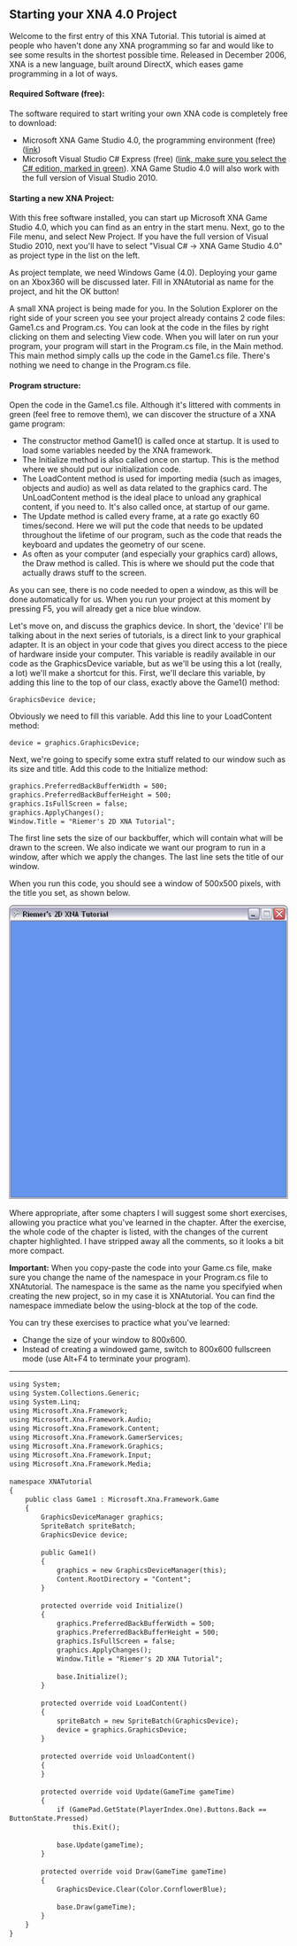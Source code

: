 ## Starting your XNA 4.0 Project
Welcome to the first entry of this XNA Tutorial. This tutorial is aimed at people who haven't done any XNA programming so far and would like to see some results in the shortest possible time. Released in December 2006, XNA is a new language, built around DirectX, which eases game programming in a lot of ways.

#### Required Software (free):
The software required to start writing your own XNA code is completely free to download:

- Microsoft XNA Game Studio 4.0, the programming environment (free) ([link](http://www.microsoft.com/downloads/en/details.aspx?FamilyID=9ac86eca-206f-4274-97f2-ef6c8b1f478f))
- Microsoft Visual Studio C# Express (free) ([link, make sure you select the C# edition, marked in green](http://www.microsoft.com/express/Downloads/#2010-Visual-CS)). XNA Game Studio 4.0 will also work with the full version of Visual Studio 2010.

#### Starting a new XNA Project:
With this free software installed, you can start up Microsoft XNA Game Studio 4.0, which you can find as an entry in the start menu. Next, go to the File menu, and select New Project. If you have the full version of Visual Studio 2010, next you'll have to select "Visual C# -> XNA Game Studio 4.0" as project type in the list on the left.

As project template, we need Windows Game (4.0). Deploying your game on an Xbox360 will be discussed later. Fill in XNAtutorial as name for the project, and hit the OK button!

A small XNA project is being made for you. In the Solution Explorer on the right side of your screen you see your project already contains 2 code files: Game1.cs and Program.cs. You can look at the code in the files by right clicking on them and selecting View code. When you will later on run your program, your program will start in the Program.cs file, in the Main method. This main method simply calls up the code in the Game1.cs file. There's nothing we need to change in the Program.cs file.

#### Program structure:
Open the code in the Game1.cs file. Although it's littered with comments in green (feel free to remove them), we can discover the structure of a XNA game program:

- The constructor method Game1() is called once at startup. It is used to load some variables needed by the XNA framework.
- The Initialize method is also called once on startup. This is the method where we should put our initialization code.
- The LoadContent method is used for importing media (such as images, objects and audio) as well as data related to the graphics card. The UnLoadContent method is the ideal place to unload any graphical content, if you need to. It's also called once, at startup of our game.
- The Update method is called every frame, at a rate go exactly 60 times/second. Here we will put the code that needs to be updated throughout the lifetime of our program, such as the code that reads the keyboard and updates the geometry of our scene.
- As often as your computer (and especially your graphics card) allows, the Draw method is called. This is where we should put the code that actually draws stuff to the screen.

As you can see, there is no code needed to open a window, as this will be done automatically for us. When you run your project at this moment by pressing F5, you will already get a nice blue window.

Let's move on, and discuss the graphics device. In short, the 'device' I'll be talking about in the next series of tutorials, is a direct link to your graphical adapter. It is an object in your code that gives you direct access to the piece of hardware inside your computer. This variable is readily available in our code as the GraphicsDevice variable, but as we'll be using this a lot (really, a lot) we'll make a shortcut for this. First, we'll declare this variable, by adding this line to the top of our class, exactly above the Game1() method:

    GraphicsDevice device;

Obviously we need to fill this variable. Add this line to your LoadContent method:

    device = graphics.GraphicsDevice;

Next, we're going to specify some extra stuff related to our window such as its size and title. Add this code to the Initialize method:

    graphics.PreferredBackBufferWidth = 500;
    graphics.PreferredBackBufferHeight = 500;
    graphics.IsFullScreen = false;
    graphics.ApplyChanges();
    Window.Title = "Riemer's 2D XNA Tutorial";
    
    
The first line sets the size of our backbuffer, which will contain what will be drawn to the screen. We also indicate we want our program to run in a window, after which we apply the changes. The last line sets the title of our window.

When you run this code, you should see a window of 500x500 pixels, with the title you set, as shown below.

![Empty project window](images/Riemer/2DSeries1/starting_project.jpg "Empty project window")


Where appropriate, after some chapters I will suggest some short exercises, allowing you practice what you've learned in the chapter. After the exercise, the whole code of the chapter is listed, with the changes of the current chapter highlighted. I have stripped away all the comments, so it looks a bit more compact.

__Important:__ When you copy-paste the code into your Game.cs file, make sure you change the name of the namespace in your Program.cs file to XNAtutorial. The namespace is the same as the name you specifyied when creating the new project, so in my case it is XNAtutorial. You can find the namespace immediate below the using-block at the top of the code.

You can try these exercises to practice what you've learned:
- Change the size of your window to 800x600.
- Instead of creating a windowed game, switch to 800x600 fullscreen mode (use Alt+F4 to terminate your program).

-----

    using System;
    using System.Collections.Generic;
    using System.Linq;
    using Microsoft.Xna.Framework;
    using Microsoft.Xna.Framework.Audio;
    using Microsoft.Xna.Framework.Content;
    using Microsoft.Xna.Framework.GamerServices;
    using Microsoft.Xna.Framework.Graphics;
    using Microsoft.Xna.Framework.Input;
    using Microsoft.Xna.Framework.Media;

    namespace XNATutorial
    {
        public class Game1 : Microsoft.Xna.Framework.Game
        {
            GraphicsDeviceManager graphics;
            SpriteBatch spriteBatch;
            GraphicsDevice device;

            public Game1()
            {
                graphics = new GraphicsDeviceManager(this);
                Content.RootDirectory = "Content";
            }

            protected override void Initialize()
            {
                graphics.PreferredBackBufferWidth = 500;
                graphics.PreferredBackBufferHeight = 500;
                graphics.IsFullScreen = false;
                graphics.ApplyChanges();
                Window.Title = "Riemer's 2D XNA Tutorial";

                base.Initialize();
            }

            protected override void LoadContent()
            {
                spriteBatch = new SpriteBatch(GraphicsDevice);
                device = graphics.GraphicsDevice;
            }

            protected override void UnloadContent()
            {
            }

            protected override void Update(GameTime gameTime)
            {
                if (GamePad.GetState(PlayerIndex.One).Buttons.Back == ButtonState.Pressed)
                    this.Exit();

                base.Update(gameTime);
            }

            protected override void Draw(GameTime gameTime)
            {
                GraphicsDevice.Clear(Color.CornflowerBlue);

                base.Draw(gameTime);
            }
        }
    }